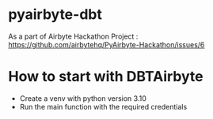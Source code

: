 # pyairbyte-dbt

As a part of Airbyte Hackathon Project : https://github.com/airbytehq/PyAirbyte-Hackathon/issues/6

# How to start with DBTAirbyte
- Create a venv with python version 3.10
- Run the main function with the required credentials

